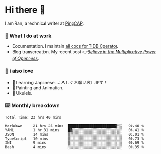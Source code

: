 # Hi there 👋

I am Ran, a technical writer at [PingCAP](https://pingcap.com/).

### 📝 What I do at work

- Documentation. I maintain [all docs for TiDB Operator](https://github.com/pingcap/docs-tidb-operator).
- Blog transcreation. My recent post 👉[*Believe in the Multiplicative Power of Openness*](https://pingcap.com/blog/believe-in-the-multiplicative-power-of-openness-open-source-community).

### 🤠 I also love

- 💬 Learning Japanese. よろしくお願い致します！
- 🎨 Painting and Animation.
- 🎵 Ukulele.

### ⌨️ Monthly breakdown

<!--START_SECTION:waka-->

```text
Total Time: 23 hrs 40 mins

Markdown     21 hrs 25 mins  ██████████████████████▓░░   90.48 %
YAML         1 hr 31 mins    █▓░░░░░░░░░░░░░░░░░░░░░░░   06.41 %
JSON         14 mins         ▒░░░░░░░░░░░░░░░░░░░░░░░░   01.01 %
TypeScript   10 mins         ▒░░░░░░░░░░░░░░░░░░░░░░░░   00.73 %
INI          9 mins          ▒░░░░░░░░░░░░░░░░░░░░░░░░   00.69 %
Bash         4 mins          ░░░░░░░░░░░░░░░░░░░░░░░░░   00.35 %
```

<!--END_SECTION:waka-->
